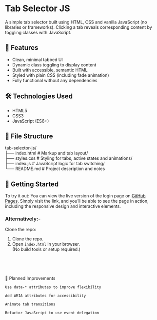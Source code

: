 # Tab Selector JS

A simple tab selector built using HTML, CSS and vanilla JavaScript (no libraries or frameworks).  Clicking a tab reveals corresponding content by toggling classes with JavaScript.

## 🧠 Features

- Clean, minimal tabbed UI
- Dynamic class toggling to display content
- Built with accessible, semantic HTML
- Styled with plain CSS (including fade animation)
- Fully functional without any dependencies

## 🛠 Technologies Used

- HTML5
- CSS3
- JavaScript (ES6+)

## 📁 File Structure

tab-selector-js/<br>
├── index.html # Markup and tab layout/<br>
├── styles.css # Styling for tabs, active states and animations/<br>
├── index.js # JavaScript logic for tab switching/<br>
└── README.md # Project description and notes


## 🚀 Getting Started

To try it out:
You can view the live version of the login page on [GitHub Pages](https://pelochos.github.io/tab-selector-js/). Simply visit the link, and you’ll be able to see the page in action, including the responsive design and interactive elements.

### Alternatively:-
Clone the repo:
1. Clone the repo.
2. Open `index.html` in your browser.<br>
   (No build tools or setup required.)<br>
<br>
<h2></h2>
<br>
📌 Planned Improvements

    Use data-* attributes to improve flexibility

    Add ARIA attributes for accessibility

    Animate tab transitions

    Refactor JavaScript to use event delegation
